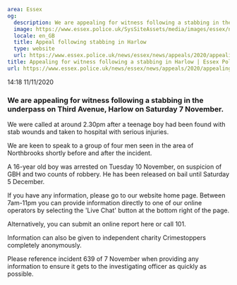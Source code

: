 ```yaml
area: Essex
og:
  description: We are appealing for witness following a stabbing in the underpass on Third Avenue, Harlow on Saturday 7 November.
  image: https://www.essex.police.uk/SysSiteAssets/media/images/essex/news/library-images/600/appeal-can-you-help-600.jpg?crop=(0,27,600,343)&amp;w=600&amp;h=300&amp;scale=both
  locale: en_GB
  title: Appeal following stabbing in Harlow
  type: website
  url: https://www.essex.police.uk/news/essex/news/appeals/2020/appealing-for-witness-following-a-stabbing-in-harlow/
title: Appealing for witness following a stabbing in Harlow | Essex Police
url: https://www.essex.police.uk/news/essex/news/appeals/2020/appealing-for-witness-following-a-stabbing-in-harlow/
```

14:18 11/11/2020

### We are appealing for witness following a stabbing in the underpass on Third Avenue, Harlow on Saturday 7 November.

We were called at around 2.30pm after a teenage boy had been found with stab wounds and taken to hospital with serious injuries.

We are keen to speak to a group of four men seen in the area of Northbrooks shortly before and after the incident.

A 16-year old boy was arrested on Tuesday 10 November, on suspicion of GBH and two counts of robbery. He has been released on bail until Saturday 5 December.

If you have any information, please go to our website home page.
Between 7am-11pm you can provide information directly to one of our online operators by selecting the 'Live Chat' button at the bottom right of the page.

Alternatively, you can submit an online report here or call 101.

Information can also be given to independent charity Crimestoppers completely anonymously.

Please reference incident 639 of 7 November when providing any information to ensure it gets to the investigating officer as quickly as possible.
